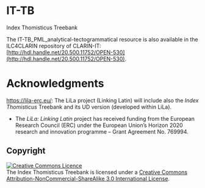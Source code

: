 # IT-TB
Index Thomisticus Treebank

The IT-TB_PML_analytical-tectogrammatical resource is also available in the ILC4CLARIN repository of CLARIN-IT: [http://hdl.handle.net/20.500.11752/OPEN-530](http://hdl.handle.net/20.500.11752/OPEN-530).

# Acknowledgments

https://lila-erc.eu/: The LiLa project (Linking Latin) will include also the _Index Thomisticus_ Treebank and its UD version (developed within LiLa).
  * The _LiLa: Linking Latin_ project has received funding from the European Research Council (ERC) under the European Union’s Horizon 2020 research and innovation programme – Grant Agreement No. 769994.

## Copyright

<a rel="license" href="http://creativecommons.org/licenses/by-nc-sa/3.0/"><img alt="Creative Commons Licence" style="border-width:0" src="https://i.creativecommons.org/l/by-nc-sa/3.0/88x31.png" /></a><br />The Index Thomisticus Treebank is licensed under a <a rel="license" href="http://creativecommons.org/licenses/by-nc-sa/3.0/">Creative Commons Attribution-NonCommercial-ShareAlike 3.0 International License</a>.

